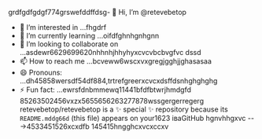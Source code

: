 grdfgdfgdgf774grswefddffdsg- 👋 Hi, I’m @retevebetop
- 👀 I’m interested in ...fhgdrf
- 🌱 I’m currently learning ...oifdfghnhgnhgnn
- 💞️ I’m looking to collaborate on ...asdewr6629699620nhhnhjhhyhyxcvcvbcbvgfvc dssd
- 📫 How to reach me ...bcveww6wscxvxgregjgghjjghasasaa
- 😄 Pronouns: ...dh45858wersdf54df884,trtrefgreerxcvcxdsffdsnhghghghg
- ⚡ Fun fact: ...ewrsfdnbmmewq11441bfdfbtwrjhmdgfd
85263502456vxzx5655656263277878wssgergerregerg
retevebetop/retevebetop is a ✨ special ✨ repository because its `README.mddg66d` (this file) appears on your1623 іваGitHub hgnvhhgxvc
--->4533451526xcxdfb
145415hngghcxvcxccxv
